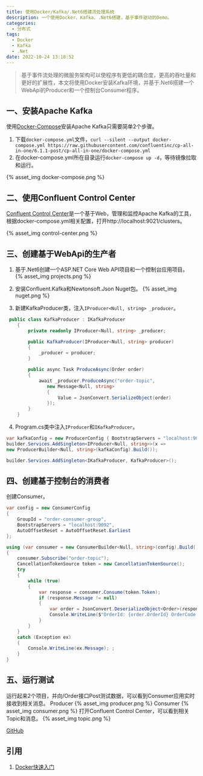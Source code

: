 ```yaml
---
title: 使用Docker/Kafka/.Net6搭建流处理系统
description: 一个使用Docker、Kafka、.Net6搭建，基于事件驱动的Demo。
categories:
  - 分布式
tags:
  - Docker
  - Kafka
  - .Net
date: 2022-10-24 13:18:52
---
```


> 基于事件流处理的微服务架构可以使程序有更低的耦合度，更高的吞吐量和更好的扩展性，本文将使用Docker安装Kafka环境，并基于.Net6搭建一个WebApi的Producer和一个控制台Consumer程序。

## 一、安装Apache Kafka

使用[Docker-Compose](https://docker.easydoc.net/doc/81170005/cCewZWoN/IJJcUk5J)安装Apache Kafka只需要简单2个步骤。
1. 下载`docker-compose.yml`文件，`curl --silent --output docker-compose.yml https://raw.githubusercontent.com/confluentinc/cp-all-in-one/6.1.1-post/cp-all-in-one/docker-compose.yml`
2. 在docker-compose.yml所在目录运行`docker-compose up -d`，等待镜像拉取和运行。

{% asset_img docker-compose.png %}

## 二、使用Confluent Control Center

[Confluent Control Center](https://docs.confluent.io/platform/current/control-center/index.html)是一个基于Web，管理和监控Apache Kafka的工具，根据docker-compose.yml相关配置，打开http://localhost:9021/clusters。

{% asset_img control-center.png %}

## 三、创建基于WebApi的生产者

1. 基于.Net6创建一个ASP.NET Core Web API项目和一个控制台应用项目。
{% asset_img projects.png %}

2. 安装Confluent.Kafka和Newtonsoft.Json Nuget包。
{% asset_img nuget.png %}

3. 新建KafkaProducer类，注入`IProducer<Null, string> _producer`。

``` C#
 public class KafkaProducer : IKafkaProducer
    {
        private readonly IProducer<Null, string> _producer;

        public KafkaProducer(IProducer<Null, string> producer)
        {
            _producer = producer;
        }

        public async Task ProduceAsync(Order order)
        {
            await _producer.ProduceAsync("order-topic",
               new Message<Null, string>
               {
                   Value = JsonConvert.SerializeObject(order)
               });
        }
    }
```

4. Program.cs类中注入`IProducer`和`IKafkaProducer`。

``` C#
var kafkaConfig = new ProducerConfig { BootstrapServers = "localhost:9092" };
builder.Services.AddSingleton<IProducer<Null, string>>(x =>
new ProducerBuilder<Null, string>(kafkaConfig).Build());

builder.Services.AddSingleton<IKafkaProducer, KafkaProducer>();
```

## 四、创建基于控制台的消费者

创建Consumer。

``` C#
var config = new ConsumerConfig
{
    GroupId = "order-consumer-group",
    BootstrapServers = "localhost:9092",
    AutoOffsetReset = AutoOffsetReset.Earliest
};

using (var consumer = new ConsumerBuilder<Null, string>(config).Build())
{
    consumer.Subscribe("order-topic");
    CancellationTokenSource token = new CancellationTokenSource();
    try
    {
        while (true)
        {
            var response = consumer.Consume(token.Token);
            if (response.Message != null)
            {
                var order = JsonConvert.DeserializeObject<Order>(response.Message.Value);
                Console.WriteLine($"OrderId: {order.OrderId} OrderCode: {order.OrderCode}");
            }
        }
    }
    catch (Exception ex)
    {
        Console.WriteLine(ex.Message); ;
    }
}
```
## 五、运行测试

运行起来2个项目，并向/Order接口Post测试数据，可以看到Consumer应用实时接收到相关消息。
Producer
{% asset_img producer.png %}
Consumer
{% asset_img consumer.png %}
打开Confluent Control Center，可以看到相关Topic和消息。
{% asset_img topic.png %}

[GitHub](https://github.com/w4n9hu1/KafkaDemo)

## 引用

1. [Docker快速入门](https://docker.easydoc.net/doc/81170005/cCewZWoN/lTKfePfP)
